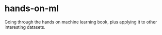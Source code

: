 # hands-on-ml
Going through the hands on machine learning book, plus applying it to other interesting datasets.
